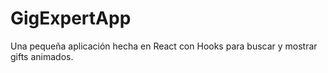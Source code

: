 # GigExpertApp
 


 Una pequeña aplicación hecha en React con Hooks para buscar y mostrar gifts animados.